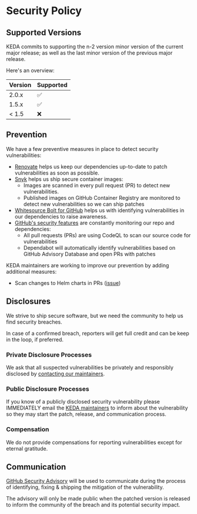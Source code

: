 # Security Policy

## Supported Versions

KEDA commits to supporting the n-2 version minor version of the current major release; as well as the last minor version of the previous major release.

Here's an overview:

| Version | Supported          |
| ------- | ------------------ |
| 2.0.x   | :white_check_mark: |
| 1.5.x   | :white_check_mark: |
| < 1.5   | :x:                |

## Prevention

We have a few preventive measures in place to detect security vulnerabilities:

- [Renovate](https://renovatebot.com) helps us keep our dependencies up-to-date to patch vulnerabilities as soon as possible.
- [Snyk](https://snyk.io/) helps us ship secure container images:
  - Images are scanned in every pull request (PR) to detect new vulnerabilities.
  - Published images on GitHub Container Registry are monitored to detect new vulnerabilities so we can ship patches
- [Whitesource Bolt for GitHub](https://www.whitesourcesoftware.com/free-developer-tools/bolt/) helps us with identifying vulnerabilities in our dependencies to raise awareness.
- [GitHub's security features](https://github.com/features/security) are constantly monitoring our repo and dependencies:
  - All pull requests (PRs) are using CodeQL to scan our source code for vulnerabilities
  - Dependabot will automatically identify vulnerabilities based on GitHub Advisory Database and open PRs with patches

KEDA maintainers are working to improve our prevention by adding additional measures:

- Scan changes to Helm charts in PRs ([issue](https://github.com/kedacore/charts/issues/64))

## Disclosures

We strive to ship secure software, but we need the community to help us find security breaches.

In case of a confirmed breach, reporters will get full credit and can be keep in the loop, if
preferred.

### Private Disclosure Processes

We ask that all suspected vulnerabilities be privately and responsibly disclosed by [contacting our maintainers](mailto:cncf-keda-maintainers@lists.cncf.io).

### Public Disclosure Processes

If you know of a publicly disclosed security vulnerability please IMMEDIATELY email the [KEDA maintainers](mailto:cncf-keda-maintainers@lists.cncf.io) to inform about the vulnerability so they may start the patch, release, and communication process.

### Compensation

We do not provide compensations for reporting vulnerabilities except for eternal
gratitude.

## Communication

[GitHub Security Advisory](https://github.com/kedacore/keda/security/advisories) will be used to communicate during the process of  identifying, fixing & shipping the mitigation of the vulnerability.

The advisory will only be made public when the patched version is released to inform the community of the breach and its potential security impact.

